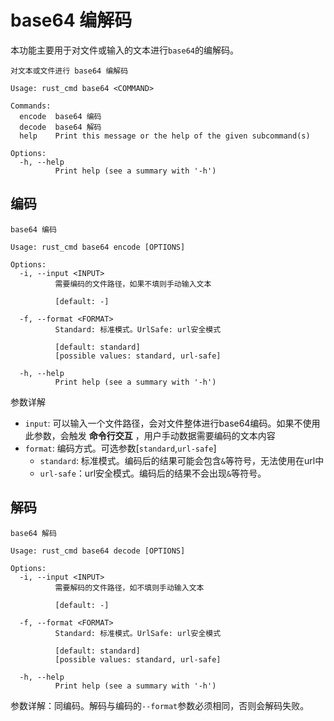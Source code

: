 # base64 编解码

本功能主要用于对文件或输入的文本进行`base64`的编解码。

```shell
对文本或文件进行 base64 编解码

Usage: rust_cmd base64 <COMMAND>

Commands:
  encode  base64 编码
  decode  base64 解码
  help    Print this message or the help of the given subcommand(s)

Options:
  -h, --help
          Print help (see a summary with '-h')
```

## 编码

```shell
base64 编码

Usage: rust_cmd base64 encode [OPTIONS]

Options:
  -i, --input <INPUT>
          需要编码的文件路径，如果不填则手动输入文本

          [default: -]

  -f, --format <FORMAT>
          Standard: 标准模式。UrlSafe: url安全模式

          [default: standard]
          [possible values: standard, url-safe]

  -h, --help
          Print help (see a summary with '-h')
```

参数详解

- `input`: 可以输入一个文件路径，会对文件整体进行base64编码。如果不使用此参数，会触发 **命令行交互** ，用户手动数据需要编码的文本内容
- `format`: 编码方式。可选参数[`standard`,`url-safe`]
    - `standard`: 标准模式。编码后的结果可能会包含`&`等符号，无法使用在url中
    - `url-safe`：url安全模式。编码后的结果不会出现`&`等符号。

## 解码

```shell
base64 解码

Usage: rust_cmd base64 decode [OPTIONS]

Options:
  -i, --input <INPUT>
          需要解码的文件路径，如不填则手动输入文本

          [default: -]

  -f, --format <FORMAT>
          Standard: 标准模式。UrlSafe: url安全模式

          [default: standard]
          [possible values: standard, url-safe]

  -h, --help
          Print help (see a summary with '-h')
```

参数详解：同编码。解码与编码的`--format`参数必须相同，否则会解码失败。